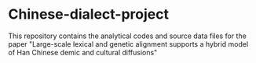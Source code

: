 # Chinese-dialect-project

This repository contains the analytical codes and source data files for the paper "Large-scale lexical and genetic alignment supports a hybrid model of Han Chinese demic and cultural diffusions"
